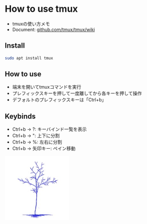 # How to use tmux
- tmuxの使い方メモ
- Document: [github.com/tmux/tmux/wiki](https://github.com/tmux/tmux/wiki)

## Install
```sh
sudo apt install tmux
```

## How to use
- 端末を開いてtmuxコマンドを実行
- プレフィックスキーを押して一度離してから各キーを押して操作
- デフォルトのプレフィックスキーは「Ctrl+b」

## Keybinds
- Ctrl+b -> ?: キーバインド一覧を表示
- Ctrl+b -> ": 上下に分割
- Ctrl+b -> %: 左右に分割
- Ctrl+b -> 矢印キー: ペイン移動

![](../../images/BlueTreeIcon_200x200.jpg)
